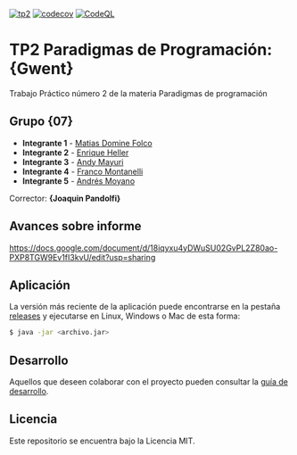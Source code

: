 [![tp2](https://github.com/EnriHeller/Paradigmas-TP2-G07/actions/workflows/build.yml/badge.svg)](https://github.com/EnriHeller/Paradigmas-TP2-G07/actions/workflows/build.yml)
[![codecov](https://codecov.io/gh/EnriHeller/Paradigmas-TP2-G07/branch/main/graph/badge.svg)](https://codecov.io/gh/EnriHeller/Paradigmas-TP2-G07)
[![CodeQL](https://github.com/EnriHeller/Paradigmas-TP2-G07/actions/workflows/codeql-analysis.yml/badge.svg)](https://github.com/EnriHeller/Paradigmas-TP2-G07/actions/workflows/codeql-analysis.yml)

# TP2 Paradigmas de Programación: {Gwent} 

Trabajo Práctico número 2 de la materia Paradigmas de programación

## Grupo {07}

* **Integrante 1** - [Matias Domine Folco](https://github.com/MatiasDFFIUBA)
* **Integrante 2** - [Enrique Heller](https://github.com/integrante2)
* **Integrante 3** - [Andy Mayuri](https://github.com/AndyPinta)
* **Integrante 4** - [Franco Montanelli](https://github.com/francomtn)
* **Integrante 5** - [Andrés Moyano](https://github.com/MegaPZD)

Corrector: **{Joaquin Pandolfi}**

## Avances sobre informe
https://docs.google.com/document/d/18iqyxu4yDWuSU02GvPL2Z80ao-PXP8TGW9Ev1fI3kvU/edit?usp=sharing

## Aplicación

La versión más reciente de la aplicación puede encontrarse en la pestaña [releases](https://github.com/fiuba/algo3_proyecto_base_tp2/releases/latest) y ejecutarse en Linux, Windows o Mac de esta forma:

```bash
$ java -jar <archivo.jar>
```

## Desarrollo

Aquellos que deseen colaborar con el proyecto pueden consultar la [guía de desarrollo](./docs/Desarrollo.md).

## Licencia

Este repositorio se encuentra bajo la Licencia MIT.
